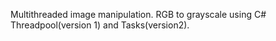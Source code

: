 Multithreaded image manipulation. RGB to grayscale using C# Threadpool(version 1) and Tasks(version2).
